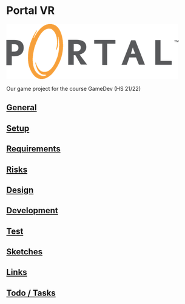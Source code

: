 # Portal VR

![portal-image](./docs/images/portal_orange.png)

Our game project for the course GameDev (HS 21/22)

## [General](./docs/00_general.md)

## [Setup](./docs/10_setup.md)

## [Requirements](./docs/20_requirements.md)

## [Risks](./docs/30_risks.md)

## [Design](./docs/40_design.md)

## [Development](./docs/50_development.md)

## [Test](docs/60_test.md)

## [Sketches](docs/70_sketches.md)

## [Links](./docs/90_links.md)

## [Todo / Tasks](./docs/99_todo.md)
